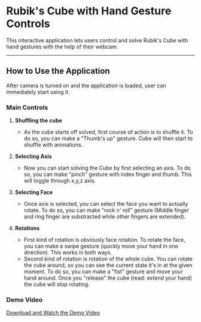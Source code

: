 # Rubik's Cube with Hand Gesture Controls

This interactive application lets users control and solve Rubik's Cube with hand gestures with the help of their webcam. 

---

## How to Use the Application
After camera is turned on and the application is loaded, user can immediately start using it.
### Main Controls

1. **Shuffling the cube**  
   - As the cube starts off solved, first course of action is to shuffle it. To do so, you can make a "Thumb's up" gesture. Cube will then start to shuffle with animations.

2. **Selecting Axis**  
   - Now you can start solving the Cube by first selecting an axis. To do so, you can make "pinch" gesture with index finger and thumb. This will toggle through x,y,z axis.
3. **Selecting Face**  
   - Once axis is selected, you can select the face you want to actually rotate. To do so, you can make "rock n' roll" gesture (Middle finger and ring finger are substracted while other fingers are extended).
4. **Rotations**
   - First kind of rotation is obviously face rotation. To rotate the face, you can make a swipe gesture (quickly move your hand in one direction). This works in both ways.
   - Second kind of rotation is rotation of the whole cube. You can rotate the cube around, so you can see the current state it's in at the given moment. To do so, you can make a "fist" gesture and move your hand around. Once you "release" the cube (read: extend your hand) the cube will stop rotating.

### Demo Video

[Download and Watch the Demo Video](https://github.com/tiangr/rubiks-cube/releases/tag/release/demo.mp4)
